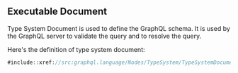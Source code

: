 ## Executable Document

Type System Document is used to define the GraphQL schema. It is used by the
GraphQL server to validate the query and to resolve the query.

Here's the definition of type system document:

```csharp
#include::xref://src:graphql.language/Nodes/TypeSystem/TypeSystemDocument.cs
```